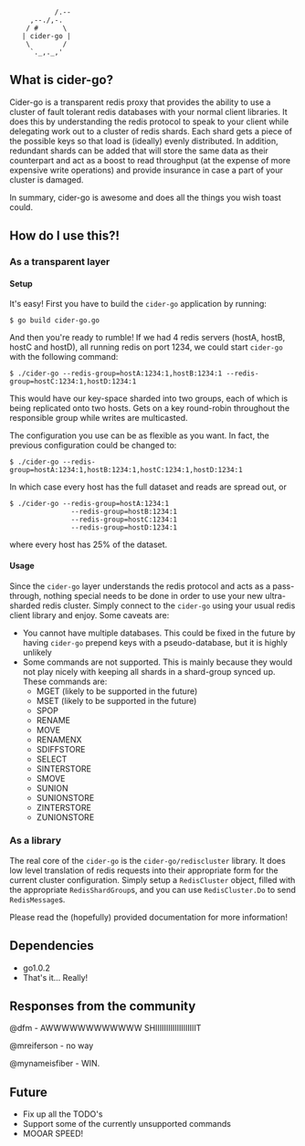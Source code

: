 ```
           /.--
     ,--./,-. 
    / #      \
   | cider-go |
    \        / 
     `._,._,'
```

## What is cider-go?

Cider-go is a transparent redis proxy that provides the ability to use a cluster of fault tolerant redis databases with your normal client libraries.  It does this by understanding the redis protocol to speak to your client while delegating work out to a cluster of redis shards.  Each shard gets a piece of the possible keys so that load is (ideally) evenly distributed.  In addition, redundant shards can be added that will store the same data as their counterpart and act as a boost to read throughput (at the expense of more expensive write operations) and provide insurance in case a part of your cluster is damaged.

In summary, cider-go is awesome and does all the things you wish toast could.

## How do I use this?!

### As a transparent layer

#### Setup

It's easy!  First you have to build the `cider-go` application by running:

```
$ go build cider-go.go
```

And then you're ready to rumble!  If we had 4 redis servers (hostA, hostB, hostC and hostD), all running redis on port 1234, we could start `cider-go` with the following command:

```
$ ./cider-go --redis-group=hostA:1234:1,hostB:1234:1 --redis-group=hostC:1234:1,hostD:1234:1
```

This would have our key-space sharded into two groups, each of which is being replicated onto two hosts.  Gets on a key round-robin throughout the responsible group while writes are multicasted.

The configuration you use can be as flexible as you want.  In fact, the previous configuration could be changed to:

```
$ ./cider-go --redis-group=hostA:1234:1,hostB:1234:1,hostC:1234:1,hostD:1234:1 
```

In which case every host has the full dataset and reads are spread out, or

```
$ ./cider-go --redis-group=hostA:1234:1
               --redis-group=hostB:1234:1
               --redis-group=hostC:1234:1
               --redis-group=hostD:1234:1 
```

where every host has 25% of the dataset.

#### Usage

Since the `cider-go` layer understands the redis protocol and acts as a pass-through, nothing special needs to be done in order to use your new ultra-sharded redis cluster.  Simply connect to the `cider-go` using your usual redis client library and enjoy.  Some caveats are:

* You cannot have multiple databases.  This could be fixed in the future by having `cider-go` prepend keys with a pseudo-database, but it is highly unlikely
* Some commands are not supported.  This is mainly because they would not play nicely with keeping all shards in a shard-group synced up.  These commands are:
   * MGET (likely to be supported in the future)
   * MSET (likely to be supported in the future)
   * SPOP
   * RENAME
   * MOVE
   * RENAMENX
   * SDIFFSTORE
   * SELECT
   * SINTERSTORE
   * SMOVE
   * SUNION
   * SUNIONSTORE
   * ZINTERSTORE
   * ZUNIONSTORE


### As a library

The real core of the `cider-go` is the `cider-go/rediscluster` library.  It does low level translation of redis requests into their appropriate form for the current cluster configuration.  Simply setup a `RedisCluster` object, filled with the appropriate `RedisShardGroup`s, and you can use `RedisCluster.Do` to send `RedisMessage`s.

Please read the (hopefully) provided documentation for more information!

## Dependencies

* go1.0.2
* That's it... Really!

## Responses from the community

@dfm - AWWWWWWWWWWWW SHIIIIIIIIIIIIIIIIIIIT

@mreiferson - no way

@mynameisfiber - WIN.

## Future

* Fix up all the TODO's
* Support some of the currently unsupported commands
* MOOAR SPEED!
